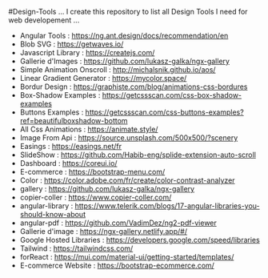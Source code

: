 #Design-Tools
...
I create this repository to list all Design Tools I need for web developement
...
- Angular Tools : https://ng.ant.design/docs/recommendation/en
- Blob SVG : https://getwaves.io/
- Javascript Library : https://createjs.com/
- Gallerie d'Images : https://github.com/lukasz-galka/ngx-gallery
- Simple Animation Onscroll : http://michalsnik.github.io/aos/
- Linear Gradient Generator : https://mycolor.space/
- Bordur Design : https://graphiste.com/blog/animations-css-bordures
- Box-Shadow Examples : https://getcssscan.com/css-box-shadow-examples
- Buttons Examples : https://getcssscan.com/css-buttons-examples?ref=beautifulboxshadow-bottom
- All Css Animations : https://animate.style/
- Image From Api : https://source.unsplash.com/500x500/?scenery 
- Easings : https://easings.net/fr
- SlideShow : https://github.com/Habib-eng/splide-extension-auto-scroll
- Dashboard : https://coreui.io/
- E-commerce : https://bootstrap-menu.com/
- Color : https://color.adobe.com/fr/create/color-contrast-analyzer
- gallery : https://github.com/lukasz-galka/ngx-gallery
- copier-coller : https://www.copier-coller.com/
- angular-library : https://www.telerik.com/blogs/17-angular-libraries-you-should-know-about
- angular-pdf : https://github.com/VadimDez/ng2-pdf-viewer
- Gallerie d'image : https://ngx-gallery.netlify.app/#/
- Google Hosted Libraries : https://developers.google.com/speed/libraries
- Tailwind : https://tailwindcss.com/
- forReact : https://mui.com/material-ui/getting-started/templates/
- E-commerce Website : https://bootstrap-ecommerce.com/
